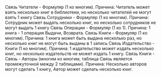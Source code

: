 Связь Читатели - Формуляр (1 ко многим). Причина: Читатель может взять несколько книг в библиотеки, но несколько читателей не могут взять 1 книгу
Связь Сотрудники - Формуляр (1 ко многим). Причина: Сотрудник может выдать несколько книг, но несколько сотрудников не могут выдать 1 книгу
Связь Операции - Формуляр (1 ко 1). Причина: 1 книга - 1 операция Выдачи, Возврата.
Связь Книги - Формуляр (1 ко многим). Причина: 1 книга может быть выдана несколько раз, но несколько книг не могут быть выданы в 1 запись
Связь Издательство - Книги (1 ко многим). Причина: 1 издательство может издать несколько книг, но несколько издательств не может издать 1 книгу.
Связь Книги - Связь - Авторы (многим ко многим, таблица Связь является промежуточной между 2 таблицами). Причина: Несколько авторов могут сделать 1 книгу, Автор может сделать несколько книг.